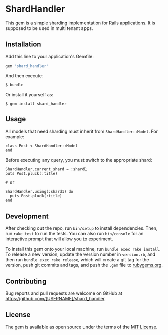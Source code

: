 # ShardHandler

This gem is a simple sharding implementation for Rails applications. It is
supposed to be used in multi tenant apps.

## Installation

Add this line to your application's Gemfile:

```ruby
gem 'shard_handler'
```

And then execute:

    $ bundle

Or install it yourself as:

    $ gem install shard_handler

## Usage

All models that need sharding must inherit from `ShardHandler::Model`. For
example:

    class Post < ShardHandler::Model
    end

Before executing any query, you must switch to the appropriate shard:

    ShardHandler.current_shard = :shard1
    puts Post.pluck(:title)

    # or

    ShardHandler.using(:shard1) do
      puts Post.pluck(:title)
    end

## Development

After checking out the repo, run `bin/setup` to install dependencies. Then, run
`rake test` to run the tests. You can also run `bin/console` for an interactive
prompt that will allow you to experiment.

To install this gem onto your local machine, run `bundle exec rake install`. To
release a new version, update the version number in `version.rb`, and then run
`bundle exec rake release`, which will create a git tag for the version, push
git commits and tags, and push the `.gem` file to
[rubygems.org](https://rubygems.org).

## Contributing

Bug reports and pull requests are welcome on GitHub at https://github.com/[USERNAME]/shard_handler.


## License

The gem is available as open source under the terms of the [MIT License](http://opensource.org/licenses/MIT).

